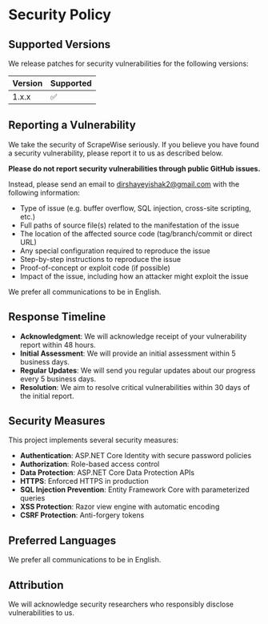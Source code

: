 # Security Policy

## Supported Versions

We release patches for security vulnerabilities for the following versions:

| Version | Supported          |
| ------- | ------------------ |
| 1.x.x   | :white_check_mark: |

## Reporting a Vulnerability

We take the security of ScrapeWise seriously. If you believe you have found a security vulnerability, please report it to us as described below.

**Please do not report security vulnerabilities through public GitHub issues.**

Instead, please send an email to dirshayeyishak2@gmail.com with the following information:

- Type of issue (e.g. buffer overflow, SQL injection, cross-site scripting, etc.)
- Full paths of source file(s) related to the manifestation of the issue
- The location of the affected source code (tag/branch/commit or direct URL)
- Any special configuration required to reproduce the issue
- Step-by-step instructions to reproduce the issue
- Proof-of-concept or exploit code (if possible)
- Impact of the issue, including how an attacker might exploit the issue

We prefer all communications to be in English.

## Response Timeline

- **Acknowledgment**: We will acknowledge receipt of your vulnerability report within 48 hours.
- **Initial Assessment**: We will provide an initial assessment within 5 business days.
- **Regular Updates**: We will send you regular updates about our progress every 5 business days.
- **Resolution**: We aim to resolve critical vulnerabilities within 30 days of the initial report.

## Security Measures

This project implements several security measures:

- **Authentication**: ASP.NET Core Identity with secure password policies
- **Authorization**: Role-based access control
- **Data Protection**: ASP.NET Core Data Protection APIs
- **HTTPS**: Enforced HTTPS in production
- **SQL Injection Prevention**: Entity Framework Core with parameterized queries
- **XSS Protection**: Razor view engine with automatic encoding
- **CSRF Protection**: Anti-forgery tokens

## Preferred Languages

We prefer all communications to be in English.

## Attribution

We will acknowledge security researchers who responsibly disclose vulnerabilities to us.

